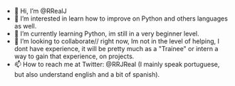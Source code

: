 - 👋 Hi, I’m @RRealJ
- 👀 I’m interested in learn how to improve on Python and others languages as well.
- 🌱 I’m currently learning Python, im still in a very beginner level.
- 💞️ I’m looking to collaborate// right now, Im not in the level of helping, I dont have experience, it will be pretty much as a "Trainee" or intern a way to gain that experience, on projects. 
- 📫 How to reach me at Twitter: @RRJReal (I mainly speak portuguese, but also understand english and a bit of spanish).

<!---
RRealJ/RRealJ is a ✨ special ✨ repository because its `README.md` (this file) appears on your GitHub profile.
You can click the Preview link to take a look at your changes.
--->
